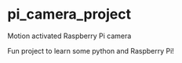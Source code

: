 # pi_camera_project
Motion activated Raspberry Pi camera

Fun project to learn some python and Raspberry Pi!
